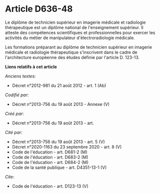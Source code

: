 # Article D636-48

Le diplôme de technicien supérieur en imagerie médicale et radiologie thérapeutique est un diplôme national de l'enseignement
supérieur. Il atteste des compétences scientifiques et professionnelles pour exercer les activités du métier de manipulateur
d'électroradiologie médicale. 

Les formations préparant au diplôme de technicien supérieur en imagerie médicale et radiologie thérapeutique s'inscrivent
dans le cadre de l'architecture européenne des études définie par l'article D. 123-13.

**Liens relatifs à cet article**

_Anciens textes_:

  - Décret n°2012-981 du 21 août 2012 - art. 1 (Ab)

_Codifié par_:

  - Décret n°2013-756 du 19 août 2013 -  Annexe (V)

_Créé par_:

  - Décret n°2013-756 du 19 août 2013 - art.

_Cité par_:

  - Décret n°2013-756 du 19 août 2013 - art. 5 (V)
  - Décret n°2020-1163 du 23 septembre 2020 - art. 8 (V)
  - Code de l'éducation - art. D681-2 (M)
  - Code de l'éducation - art. D683-2 (M)
  - Code de l'éducation - art. D684-2 (M)
  - Code de la santé publique - art. D4351-13-1 (V)

_Cite_:

  - Code de l'éducation - art. D123-13 (V)
